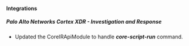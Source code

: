 
#### Integrations

##### Palo Alto Networks Cortex XDR - Investigation and Response

- Updated the CoreIRApiModule to handle ***core-script-run*** command. 
